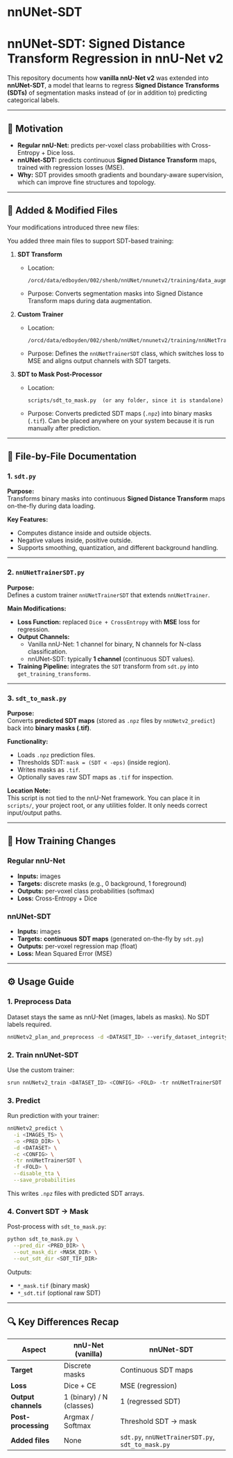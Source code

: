 # nnUNet-SDT

# nnUNet-SDT: Signed Distance Transform Regression in nnU-Net v2

This repository documents how **vanilla nnU-Net v2** was extended into **nnUNet-SDT**, a model that learns to regress **Signed Distance Transforms (SDTs)** of segmentation masks instead of (or in addition to) predicting categorical labels.  

---

## 🔎 Motivation

- **Regular nnU-Net:** predicts per-voxel class probabilities with Cross-Entropy + Dice loss.  
- **nnUNet-SDT:** predicts continuous **Signed Distance Transform** maps, trained with regression losses (MSE).  
- **Why:** SDT provides smooth gradients and boundary-aware supervision, which can improve fine structures and topology.

---

## 📂 Added & Modified Files

Your modifications introduced three new files:

You added three main files to support SDT-based training:

1. **SDT Transform**  
   - Location:  
     ```
     /orcd/data/edboyden/002/shenb/nnUNet/nnunetv2/training/data_augmentation/custom_transforms/sdt.py
     ```
   - Purpose: Converts segmentation masks into Signed Distance Transform maps during data augmentation.  

2. **Custom Trainer**  
   - Location:  
     ```
     /orcd/data/edboyden/002/shenb/nnUNet/nnunetv2/training/nnUNetTrainer/variants/loss/nnUNetTrainerSDT.py
     ```
   - Purpose: Defines the `nnUNetTrainerSDT` class, which switches loss to MSE and aligns output channels with SDT targets.  

3. **SDT to Mask Post-Processor**  
   - Location:  
     ```
     scripts/sdt_to_mask.py  (or any folder, since it is standalone)
     ```
   - Purpose: Converts predicted SDT maps (`.npz`) into binary masks (`.tif`). Can be placed anywhere on your system because it is run manually after prediction.

---

## 📝 File-by-File Documentation

### 1. `sdt.py`

**Purpose:**  
Transforms binary masks into continuous **Signed Distance Transform** maps on-the-fly during data loading.  

**Key Features:**
- Computes distance inside and outside objects.  
- Negative values inside, positive outside.  
- Supports smoothing, quantization, and different background handling.  

---

### 2. `nnUNetTrainerSDT.py`

**Purpose:**  
Defines a custom trainer `nnUNetTrainerSDT` that extends `nnUNetTrainer`.  

**Main Modifications:**
- **Loss Function:** replaced `Dice + CrossEntropy` with **MSE** loss for regression.  
- **Output Channels:**  
  - Vanilla nnU-Net: 1 channel for binary, N channels for N-class classification.  
  - nnUNet-SDT: typically **1 channel** (continuous SDT values).  
- **Training Pipeline:** integrates the `SDT` transform from `sdt.py` into `get_training_transforms`.  

---

### 3. `sdt_to_mask.py`

**Purpose:**  
Converts **predicted SDT maps** (stored as `.npz` files by `nnUNetv2_predict`) back into **binary masks (.tif)**.  

**Functionality:**
- Loads `.npz` prediction files.  
- Thresholds SDT: `mask = (SDT < -eps)` (inside region).  
- Writes masks as `.tif`.  
- Optionally saves raw SDT maps as `.tif` for inspection.  

**Location Note:**  
This script is not tied to the nnU-Net framework. You can place it in `scripts/`, your project root, or any utilities folder. It only needs correct input/output paths.

---

## 🔄 How Training Changes

### Regular nnU-Net
- **Inputs:** images  
- **Targets:** discrete masks (e.g., 0 background, 1 foreground)  
- **Outputs:** per-voxel class probabilities (softmax)  
- **Loss:** Cross-Entropy + Dice  

### nnUNet-SDT
- **Inputs:** images  
- **Targets:** **continuous SDT maps** (generated on-the-fly by `sdt.py`)  
- **Outputs:** per-voxel regression map (float)  
- **Loss:** Mean Squared Error (MSE)  

---

## ⚙️ Usage Guide

### 1. Preprocess Data
Dataset stays the same as nnU-Net (images, labels as masks). No SDT labels required.

```bash
nnUNetv2_plan_and_preprocess -d <DATASET_ID> --verify_dataset_integrity
```

### 2. Train nnUNet-SDT
Use the custom trainer:

```bash
srun nnUNetv2_train <DATASET_ID> <CONFIG> <FOLD> -tr nnUNetTrainerSDT
```

### 3. Predict
Run prediction with your trainer:

```bash
nnUNetv2_predict \
  -i <IMAGES_TS> \
  -o <PRED_DIR> \
  -d <DATASET> \
  -c <CONFIG> \
  -tr nnUNetTrainerSDT \
  -f <FOLD> \
  --disable_tta \
  --save_probabilities
```

This writes `.npz` files with predicted SDT arrays.

### 4. Convert SDT → Mask
Post-process with `sdt_to_mask.py`:

```bash
python sdt_to_mask.py \
  --pred_dir <PRED_DIR> \
  --out_mask_dir <MASK_DIR> \
  --out_sdt_dir <SDT_TIF_DIR>
```

Outputs:
- `*_mask.tif` (binary mask)
- `*_sdt.tif` (optional raw SDT)

---

## 🔍 Key Differences Recap

| Aspect           | nnU-Net (vanilla)       | nnUNet-SDT              |
|------------------|-------------------------|--------------------------|
| **Target**       | Discrete masks          | Continuous SDT maps      |
| **Loss**         | Dice + CE               | MSE (regression)         |
| **Output channels** | 1 (binary) / N (classes) | 1 (regressed SDT)        |
| **Post-processing** | Argmax / Softmax      | Threshold SDT → mask      |
| **Added files**  | None                    | `sdt.py`, `nnUNetTrainerSDT.py`, `sdt_to_mask.py` |
